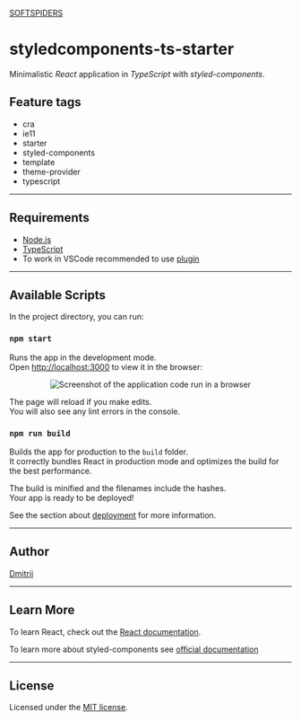 [SOFTSPIDERS](https://github.com/softspiders/softspiders)

# styledcomponents-ts-starter

Minimalistic _React_ application in _TypeScript_ with _styled-components_.

## Feature tags

- cra
- ie11
- starter
- styled-components
- template
- theme-provider
- typescript

---

## Requirements

- [Node.js](https://nodejs.org/en/download/package-manager/)
- [TypeScript](https://www.typescriptlang.org/)
- To work in VSCode recommended to use [plugin](https://github.com/styled-components/vscode-styled-components)

---

## Available Scripts

In the project directory, you can run:

### `npm start`

Runs the app in the development mode.<br />
Open [http://localhost:3000](http://localhost:3000) to view it in the browser:

<p align="center">
    <div">
        <img alt="Screenshot of the application code run in a browser" src="images/Example.png" />
    </div>
</p>


The page will reload if you make edits.<br />
You will also see any lint errors in the console.

### `npm run build`

Builds the app for production to the `build` folder.<br />
It correctly bundles React in production mode and optimizes the build for the best performance.

The build is minified and the filenames include the hashes.<br />
Your app is ready to be deployed!

See the section about [deployment](https://facebook.github.io/create-react-app/docs/deployment) for more information.

---

## Author

[Dmitrii](https://github.com/dmitrii92)

---

## Learn More

To learn React, check out the [React documentation](https://reactjs.org/).

To learn more about styled-components see [official documentation](https://styled-components.com/docs)

---

## License

Licensed under the [MIT license](./LICENSE).
